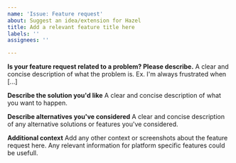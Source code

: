 ```yaml
---
name: 'Issue: Feature request'
about: Suggest an idea/extension for Hazel
title: Add a relevant feature title here
labels: ''
assignees: ''

---
```


**Is your feature request related to a problem? Please describe.**
A clear and concise description of what the problem is. Ex. I'm always frustrated when [...]

 **Describe the solution you'd like**
A clear and concise description of what you want to happen.

 **Describe alternatives you've considered**
A clear and concise description of any alternative solutions or features you've considered.

 **Additional context**
Add any other context or screenshots about the feature request here. Any relevant information for platform specific features could be usefull.

